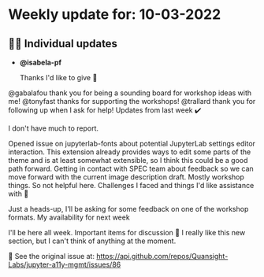 # Weekly update for: 10-03-2022

## :singer: Individual updates

- **@isabela-pf**
  
  Thanks I'd like to give 🙌

@gabalafou thank you for being a sounding board for workshop ideas with me!
@tonyfast thanks for supporting the workshops!
@trallard thank you for following up when I ask for help!
Updates from last week ✔️

I don't have much to report.

Opened issue on jupyterlab-fonts about potential JupyterLab settings editor interaction. This extension already provides ways to edit some parts of the theme and is at least somewhat extensible, so I think this could be a good path forward.
Getting in contact with SPEC team about feedback so we can move forward with the current image description draft.
Mostly workshop things. So not helpful here.
Challenges I faced and things I'd like assistance with 🙏

Just a heads-up, I'll be asking for some feedback on one of the workshop formats.
My availability for next week

I'll be here all week.
Important items for discussion 💬
I really like this new section, but I can't think of anything at the moment.

:link: See the original issue at: <https://api.github.com/repos/Quansight-Labs/jupyter-a11y-mgmt/issues/86>